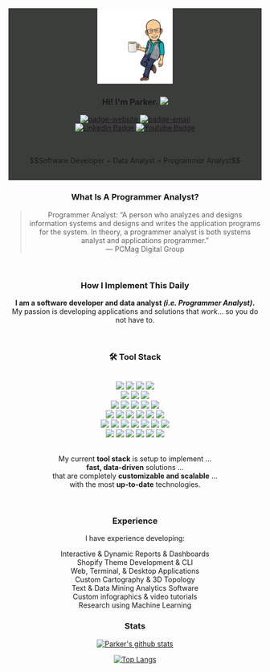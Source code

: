 <div align="center" style="height:300; width:100%; background-color: #3b3d3b;">
  <img src="meCoffee_NaBackground.svg" height="150" width="150">
  <h3>Hi! I'm Parker. <img src="https://media.giphy.com/media/hvRJCLFzcasrR4ia7z/giphy.gif" width="25px"></h3>
  <div id="badges">
    <a href="http://www.alanoakes.dev">
      <img src="https://img.shields.io/badge/website-alanoakes.dev-blue" alt="badge-website">
    </a>
    <a href="mailto:parker@alanoakes.dev">
      <img src="https://img.shields.io/badge/email-parker@alanoakes.dev-blue" alt="badge-email">
    </a>
    <br/>
    <a href="https://www.linkedin.com/in/parker-oakes/">
      <img src="https://img.shields.io/badge/LinkedIn-blue?style=for-the-badge&logo=linkedin&logoColor=white" alt="LinkedIn Badge"/>
    </a>
    <a href="">
      <img src="https://img.shields.io/badge/YouTube-red?style=for-the-badge&logo=youtube&logoColor=white" alt="Youtube Badge"/>
    </a>
    <br/>
    <img src="https://komarev.com/ghpvc/?username=alanoakes&style=flat-square&color=green" alt=""/>
  </div>
  <br/>
  <p>
   $$Software Developer + Data Analyst = Programmer Analyst$$   
  </p>
  <br/>
</div>

<div align="center">
  <h3>What Is A Programmer Analyst?</h3>

  <blockquote cite="https://www.pcmag.com/encyclopedia/term/programmer-analyst">
    Programmer Analyst: “A person who analyzes and designs information systems and designs and writes the application programs for the system. 
    In theory, a programmer analyst is both systems analyst and applications programmer.”
    <br/>— PCMag Digital Group
  </blockquote>
  <br/>
  
  <h3>How I Implement This Daily</h3>

  <p>
    <b>I am a software developer and data analyst <em>(i.e. Programmer Analyst)</em>.</b> <br/>
    My passion is developing applications and solutions that <em>work</em>... so you do not have to.
  </p>

  <br/>
    

  ### :hammer_and_wrench: Tool Stack

  <br/>
  
  <div>
    <!-- Editors & IDE's: -->
    <img width="15px" src="https://cdn.jsdelivr.net/npm/simple-icons@3.13.0/icons/vim.svg">
    <img width="15px" src="https://cdn.jsdelivr.net/npm/simple-icons@3.13.0/icons/rstudio.svg">
    <img width="15px" src="https://cdn.jsdelivr.net/npm/simple-icons@3.13.0/icons/visualstudiocode.svg">
    <img width="15px" src="https://cdn.jsdelivr.net/npm/simple-icons@3.13.0/icons/visualstudio.svg">
    <br/>
    <!-- Version Ctl & Mgmt -->
    <img width="15px" src="https://cdn.jsdelivr.net/npm/simple-icons@3.13.0/icons/git.svg">
    <img width="15px" src="https://cdn.jsdelivr.net/npm/simple-icons@3.13.0/icons/github.svg">
    <img width="15px" src="https://cdn.jsdelivr.net/npm/simple-icons@3.13.0/icons/azuredevops.svg">
    <br/>
    <!-- Computing and OS -->
    <img width="15px" src="https://cdn.jsdelivr.net/npm/simple-icons@3.13.0/icons/gnubash.svg">
    <img width="15px" src="https://cdn.jsdelivr.net/npm/simple-icons@3.13.0/icons/ubuntu.svg">
    <img width="15px" src="https://cdn.jsdelivr.net/npm/simple-icons@3.13.0/icons/linux.svg">
    <img width="15px" src="https://cdn.jsdelivr.net/npm/simple-icons@3.13.0/icons/powershell.svg">
    <img width="15px" src="https://cdn.jsdelivr.net/npm/simple-icons@3.13.0/icons/microsoft.svg">
    <br/>
    <!-- Data Analysis -->
    <img width="15px" src="https://cdn.jsdelivr.net/npm/simple-icons@3.13.0/icons/r.svg">
    <img width="15px" src="https://cdn.jsdelivr.net/npm/simple-icons@3.13.0/icons/powerbi.svg">
    <img width="15px" src="https://cdn.jsdelivr.net/npm/simple-icons@3.13.0/icons/microsoftexcel.svg">
    <img width="15px" src="https://cdn.jsdelivr.net/npm/simple-icons@3.13.0/icons/d3-dot-js.svg">
    <img width="15px" src="https://cdn.jsdelivr.net/npm/simple-icons@3.13.0/icons/leaflet.svg">
    <img width="15px" src="https://cdn.jsdelivr.net/npm/simple-icons@3.13.0/icons/mapbox.svg">
    <br/>
    <!-- Backend -->
    <img width="15px" src="https://cdn.jsdelivr.net/npm/simple-icons@3.13.0/icons/digitalocean.svg">
    <img width="15px" src="https://cdn.jsdelivr.net/npm/simple-icons@3.13.0/icons/babel.svg">
    <img width="15px" src="https://cdn.jsdelivr.net/npm/simple-icons@3.13.0/icons/node-dot-js.svg">
    <img width="15px" src="https://cdn.jsdelivr.net/npm/simple-icons@3.13.0/icons/nginx.svg">
    <img width="15px" src="https://cdn.jsdelivr.net/npm/simple-icons@3.13.0/icons/mysql.svg">
    <img width="15px" src="https://cdn.jsdelivr.net/npm/simple-icons@3.13.0/icons/microsoftsqlserver.svg">
    <img width="15px" src="https://cdn.jsdelivr.net/npm/simple-icons@3.13.0/icons/mongodb.svg">
    <br/>
    <!-- Frontend -->
    <img width="15px" src="https://cdn.jsdelivr.net/npm/simple-icons@3.13.0/icons/html5.svg">
    <img width="15px" src="https://cdn.jsdelivr.net/npm/simple-icons@3.13.0/icons/css3.svg">
    <img width="15px" src="https://cdn.jsdelivr.net/npm/simple-icons@3.13.0/icons/javascript.svg">
    <img width="15px" src="https://cdn.jsdelivr.net/npm/simple-icons@3.13.0/icons/npm.svg">
    <img width="15px" src="https://cdn.jsdelivr.net/npm/simple-icons@3.13.0/icons/react.svg">
    <img width="15px" src="https://cdn.jsdelivr.net/npm/simple-icons@3.13.0/icons/bootstrap.svg">
  </div>

  <br/>
  
  <p>
    My current <b>tool stack</b> is setup to implement <span>&#8230;</span>
    <br/>
    <b>fast, data-driven</b> solutions <span>&#8230;</span>
    <br/>
    that are completely <b>customizable and scalable</b> <span>&#8230;</span>
    <br/>
    with the most <b>up-to-date</b> technologies.
  </p>
</div>

  <br/>

<div align="center">
  
  <h3>Experience</h3>
  
  <p>
    I have experience developing:
    <p>
      Interactive & Dynamic Reports & Dashboards
      <br/>
      Shopify Theme Development & CLI
      <br/>
      Web, Terminal, & Desktop Applications 
      <br/>
      Custom Cartography & 3D Topology
      <br/>
      Text & Data Mining Analytics Software
      <br/>
      Custom infographics & video tutorials
      <br/>
      Research using Machine Learning
    </p>
  </p>
</div>

<div align="center">
  <h3>Stats</h3>
  
  [![Parker's github stats](https://github-readme-stats.vercel.app/api?username=alanoakes&count_private=true&include_all_commits=true)](https://github.com/alanoakes/github-readme-stats)
  
  [![Top Langs](https://github-readme-stats.vercel.app/api/top-langs/?username=alanoakes&layout=compact)](https://github.com/alanoakes/github-readme-stats)

</div>


<!--
Sources:
  1. https://fullyunderstood.com/how-to-create-beautiful-github-profile-readmemd/
  2. https://github.com/anuraghazra/github-readme-stats
  3. https://shields.io/
-->
